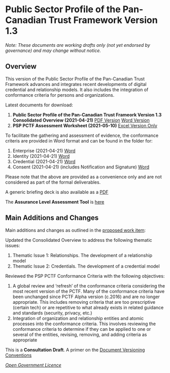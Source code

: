 # Public Sector Profile of the Pan-Canadian Trust Framework Version 1.3

*Note: These documents are working drafts only (not yet endorsed by governance) and may change without notice.*


## Overview ##
This version of the Public Sector Profile of the Pan-Canadian Trust Framework advances and integrates recent developments of digital credential and relationship models. It also includes the integration of conformance criteria for persons and organizations.

Latest documents for download:

1. **Public Sector Profile of the Pan-Canadian Trust Frameork Version 1.3 Consolidated Overview (2021-04-21)** [PDF Version](./PSP-PCTF-V-1-3-Consolidated-Overview-EN-2021-04-21.pdf) [Word Version](./PSP-PCTF-V-1-3-Consolidated-Overview-EN-2021-04-21.docx)
2. **PSP PCTF Assessment Worksheet (2021-05-10)** [Excel Version Only](./PSP-PCTF-V-1.3-Assessment-Workbook-2021-05-10.xlsx)

To facilitate the gathering and assessment of evidence, the conformance criteris are provided in Word format and can be found in the folder for:
1. Enterprise (2021-04-21) [Word](./PSP-PCTF-Evidence-Assessment-Enterprise-2021-02-19docx)
2. Identity (2021-04-21) [Word](./PSP-PCTF-Evidence-Assessment-Identity-2021-02-19.docx)
3. Credential (2021-04-21) [Word](./PSP-PCTF-Evidence-Assessment-Credential-2021-02-19.docx)
4. Consent (2021-04-21) (includes Notification and Signature) [Word](./PSP-PCTF-Evidence-Assessment-Consent-2021-02-19.docx)

Please note that the above are provided as a convenience only and are not considered as part of the formal deliverables.

A generic briefing deck is also available as a [PDF](https://github.com/canada-ca/PCTF-CCP/blob/master/Version1_3/Overview-of-Pan-Canadian%20Trust%20Framework.pdf)

The **Assurance Level Assessment Tool** is [here](https://canada-ca.github.io/gcdigital-tools_outils-numeriquesgc/views-vues/assurance-level-requirement/en/assurance-level-requirement.html)

## Main Additions and Changes ## 
Main additions and changes as outlined in the [proposed work item](./Work-Item-for-PSP-PCTF-V1-3.pdf):

Updated the Consolidated Overview to address the following thematic issues:
1.	Thematic Issue 1: Relationships. The development of a relationship model
2.	Thematic Issue 2: Credentials. The development of a credential model

Reviewed the PSP PCTF Conformance Criteria with the following objectives:
1.	A global review and ‘refresh’ of the conformance criteria considering the most recent version of the PCTF. Many of the conformance criteria have been unchanged since PCTF Alpha version (c.2016) and are no longer appropriate. This includes removing criteria that are too prescriptive (certain tech) or are repetitive to what already exists in related guidance and standards (security, privacy, etc.)
2.	Integration of organization and relationship entities and atomic processes into the conformance criteria. This involves reviewing the conformance criteria to determine if they can be applied to one or several of the entities, revising, removing, and adding criteria as appropriate

This is a **Consultation Draft**. A primer on the [Document Versioning Conventions](https://github.com/canada-ca/PCTF-CCP/blob/master/docs/2020-02-04%20PSP-PCTF-Versioning-Conventions.pdf)

*[Open Government Licence](https://open.canada.ca/en/open-government-licence-canada)*
